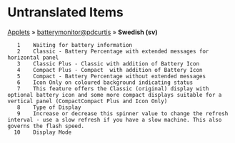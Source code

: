 # Untranslated Items
[Applets](../../../README.md) &#187; [batterymonitor@pdcurtis](../README.md) &#187; **Swedish (sv)**

       1	Waiting for battery information
       2	Classic - Battery Percentage with extended messages for horizontal panel
       3	Classic Plus - Classic with addition of Battery Icon
       4	Compact Plus - Compact  with addition of Battery Icon
       5	Compact - Battery Percentage without extended messages
       6	Icon Only on coloured background indicating status
       7	This feature offers the Classic (original) display with optional battery icon and some more compact displays suitable for a vertical panel (CompactCompact Plus and Icon Only)
       8	Type of Display
       9	Increase or decrease this spinner value to change the refresh interval - use a slow refresh if you have a slow machine. This also governs the flash speed.
      10	Display Mode
